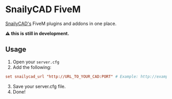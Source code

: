 # SnailyCAD FiveM

[SnailyCAD's](https://github.com/Dev-CasperTheGhost/snaily-cadv3) FiveM plugins and addons in one place.

**⚠ this is still in development.**

## Usage

1. Open your `server.cfg`
2. Add the following:

```conf
set snailycad_url "http://URL_TO_YOUR_CAD:PORT" # Example: http://example.com
```

3. Save your server.cfg file.
4. Done!
